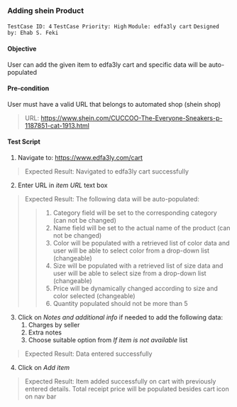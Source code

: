 ### Adding shein Product 
```TestCase ID: 4```
```TestCase Priority: High```
```Module: edfa3ly cart```
```Designed by: Ehab S. Feki```

#### Objective
User can add the given item to edfa3ly cart and specific data will be auto-populated
#### Pre-condition
User must have a valid URL that belongs to automated shop (shein shop)
> URL: https://www.shein.com/CUCCOO-The-Everyone-Sneakers-p-1187851-cat-1913.html
#### Test Script
1. Navigate to: https://www.edfa3ly.com/cart
> Expected Result: Navigated to edfa3ly cart successfully
2. Enter URL in *item URL* text box
> Expected Result: The following data will be auto-populated:
>> 1. Category field will be set to the corresponding category (can not be changed)
>> 2. Name field will be set to the actual name of the product (can not be changed)
>> 3. Color will be populated with a retrieved list of color data and user will be able to select color from a drop-down list (changeable)
>> 4. Size will be populated with a retrieved list of size data and user will be able to select size from a drop-down list (changeable)
>> 5. Price will be dynamically changed according to size and color selected (changeable)
>> 6. Quantity populated should not be more than 5
3. Click on *Notes and additional info* if needed to add the following data:
	1. Charges by seller
	2. Extra notes
	3. Choose suitable option from *If item is not available* list
> Expected Result: Data entered successfully
4. Click on *Add item*
> Expected Result: Item added successfully on cart with previously entered details.
> Total receipt price will be populated besides cart icon on nav bar
